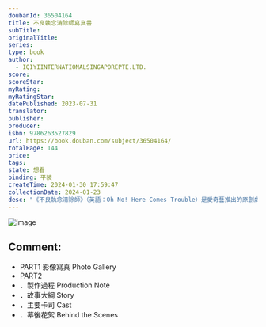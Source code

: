 ```yaml
---
doubanId: 36504164
title: 不良執念清除師寫真書
subTitle: 
originalTitle: 
series: 
type: book
author: 
  - IQIYIINTERNATIONALSINGAPOREPTE.LTD.
score: 
scoreStar: 
myRating: 
myRatingStar: 
datePublished: 2023-07-31
translator: 
publisher: 
producer: 
isbn: 9786263527829
url: https://book.douban.com/subject/36504164/
totalPage: 144
price: 
tags: 
state: 想看
binding: 平装
createTime: 2024-01-30 17:59:47
collectionDate: 2024-01-23
desc: "《不良執念清除師》（英語：Oh No! Here Comes Trouble）是愛奇藝推出的原創劇集，由林冠慧編劇及執導，曾敬驊、宋芸樺、彭千祐領銜主演。本書為戲劇寫真書，收錄大量劇照與幕後拍攝花絮。"
---
```


![image](assets/s34607287.jpg)

Comment: 
---



  - PART1 影像寫真 Photo Gallery
  - PART2
  - ．製作過程 Production Note
  - ．故事大綱 Story
  - ．主要卡司 Cast
  - ．幕後花絮 Behind the Scenes
